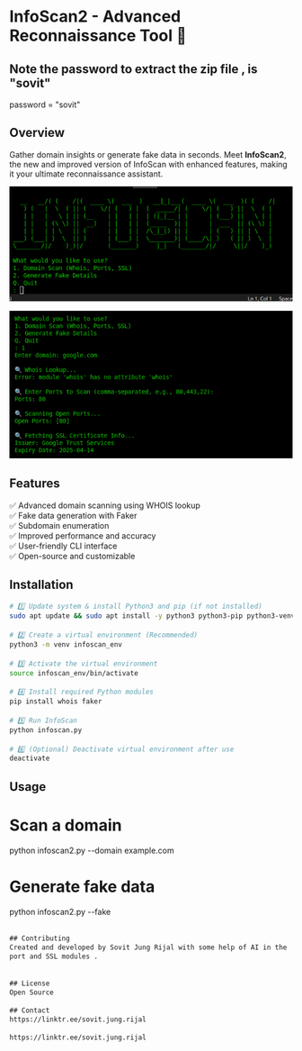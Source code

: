 # InfoScan2 - Advanced Reconnaissance Tool 🚀


## Note the password to extract the zip file , is "sovit"
password = "sovit"

## Overview
Gather domain insights or generate fake data in seconds. Meet **InfoScan2**, the new and improved version of InfoScan with enhanced features, making it your ultimate reconnaissance assistant.

![InfoScan Banner](infoscan.png)

![InfoScan Banner](infoscan1.png)

## Features
✅ Advanced domain scanning using WHOIS lookup  
✅ Fake data generation with Faker  
✅ Subdomain enumeration  
✅ Improved performance and accuracy  
✅ User-friendly CLI interface  
✅ Open-source and customizable  


## Installation
```bash
# 1️⃣ Update system & install Python3 and pip (if not installed)
sudo apt update && sudo apt install -y python3 python3-pip python3-venv

# 2️⃣ Create a virtual environment (Recommended)
python3 -m venv infoscan_env

# 3️⃣ Activate the virtual environment
source infoscan_env/bin/activate

# 4️⃣ Install required Python modules
pip install whois faker

# 5️⃣ Run InfoScan
python infoscan.py

# 6️⃣ (Optional) Deactivate virtual environment after use
deactivate
```

## Usage

# Scan a domain
python infoscan2.py --domain example.com

# Generate fake data
python infoscan2.py --fake
```

## Contributing
Created and developed by Sovit Jung Rijal with some help of AI in the port and SSL modules .


## License
Open Source 

## Contact
https://linktr.ee/sovit.jung.rijal

https://linktr.ee/sovit.jung.rijal
